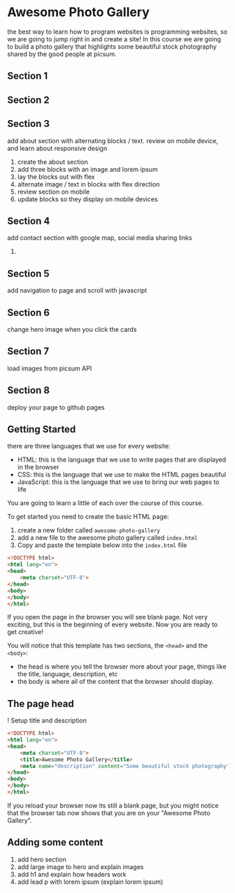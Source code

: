 Awesome Photo Gallery
=====================

the best way to learn how to program websites is programming websites, so we are going to jump right in and create a site!
In this course we are going to build a photo gallery that highlights some beautiful stock photography shared by the 
good people at picsum.

Section 1 
---------

    
Section 2
---------


Section 3
---------

add about section with alternating blocks / text. review on mobile device, and learn about responsive design

1. create the about section
2. add three blocks with an image and lorem ipsum
3. lay the blocks out with flex
4. alternate image / text in blocks with flex direction
5. review section on mobile
6. update blocks so they display on mobile devices

Section 4
---------

add contact section with google map, social media sharing links

1. 

Section 5
---------

add navigation to page and scroll with javascript 

Section 6
---------

change hero image when you click the cards

Section 7
---------

load images from picsum API

Section 8
---------

deploy your page to github pages


    


## Getting Started

there are three languages that we use for every website:

* HTML: this is the language that we use to write pages that are displayed in the browser
* CSS: this is the language that we use to make the HTML pages beautiful
* JavaScript: this is the language that we use to bring our web pages to life

You are going to learn a little of each over the course of this course.

To get started you need to create the basic HTML page:

1. create a new folder called `awesome-photo-gallery`
2. add a new file to the awesome photo gallery called `index.html`
3. Copy and paste the template below into the `index.html` file

```html
<!DOCTYPE html>
<html lang="en">
<head>
    <meta charset="UTF-8">
</head>
<body>
</body>
</html>
```

If you open the page in the browser you will see blank page. Not very exciting, but this is the beginning of every 
website. Now you are ready to get creative!

You will notice that this template has two sections, the `<head>` and the `<body>`:

* the head is where you tell the browser more about your page, things like the title, language, description, etc
* the body is where all of the content that the browser should display.

## The page head

! Setup title and description

```html
<!DOCTYPE html>
<html lang="en">
<head>
    <meta charset="UTF-8">
    <title>Awesome Photo Gallery</title>
    <meta name="description" content="Some beautiful stock photography"/>
</head>
<body>
</body>
</html>
```

If you reload your browser now its still a blank page, but you might notice that the browser tab now shows that you are
on your "Awesome Photo Gallery".

## Adding some content

1. add hero section
2. add large image to hero and explain images
3. add h1 and explain how headers work
4. add lead p with lorem ipsum (explain lorem ipsum)





